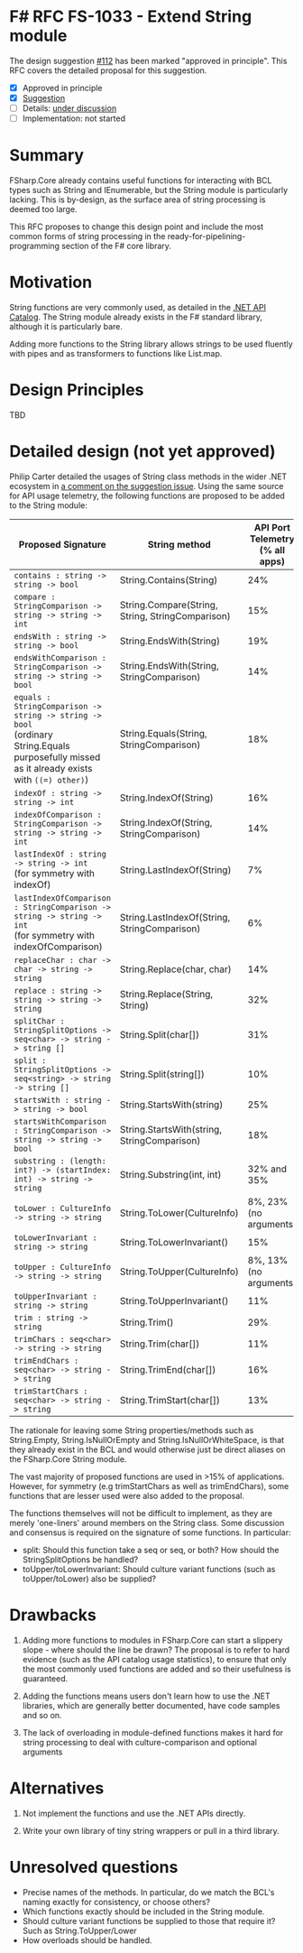 # F# RFC FS-1033 - Extend String module

The design suggestion [#112](https://github.com/fsharp/fslang-suggestions/issues/112) has been marked "approved in principle".
This RFC covers the detailed proposal for this suggestion.

* [x] Approved in principle
* [x] [Suggestion](https://github.com/fsharp/fslang-suggestions/issues/112)
* [ ] Details: [under discussion](https://github.com/fsharp/fslang-design/issues/187)
* [ ] Implementation: not started

# Summary
[summary]: #summary

FSharp.Core already contains useful functions for interacting with BCL types such as String and IEnumerable, but the String module is particularly lacking. This is by-design, as the surface area of string processing is deemed too large.

This RFC proposes to change this design point and include the most common forms of string processing in the ready-for-pipelining-programming section of the F# core library.

# Motivation
[motivation]: #motivation

String functions are very commonly used, as detailed in the [.NET API Catalog](https://apisof.net/catalog/System.String). The String module already exists in the F# standard library, although it is particularly bare.

Adding more functions to the String library allows strings to be used fluently with pipes and as transformers to functions like List.map.

# Design Principles

TBD

# Detailed design (not yet approved)
[design]: #detailed-design

Philip Carter detailed the usages of String class methods in the wider .NET ecosystem in [a comment on the suggestion issue](https://github.com/fsharp/fslang-suggestions/issues/112#issuecomment-260506490). Using the same source for API usage telemetry, the following functions are proposed to be added to the String module:

Proposed Signature | String method | API Port Telemetry (% all apps)
--- | --- | ---
`contains : string -> string -> bool` | String.Contains(String) | 24%
`compare : StringComparison -> string -> string -> int` | String.Compare(String, String, StringComparison) | 15%
`endsWith : string -> string -> bool` | String.EndsWith(String) | 19%
`endsWithComparison : StringComparison -> string -> string -> bool` | String.EndsWith(String, StringComparison) | 14%
`equals : StringComparison -> string -> string -> bool` <br> (ordinary String.Equals purposefully missed as it already exists with `((=) other)`) | String.Equals(String, StringComparison) | 18%
`indexOf : string -> string -> int` | String.IndexOf(String) | 16%
`indexOfComparison : StringComparison -> string -> string -> int` | String.IndexOf(String, StringComparison) | 14%
`lastIndexOf : string -> string -> int` <br> (for symmetry with indexOf) | String.LastIndexOf(String) | 7%
`lastIndexOfComparison : StringComparison -> string -> string -> int` <br> (for symmetry with indexOfComparison) | String.LastIndexOf(String, StringComparison) | 6%
`replaceChar : char -> char -> string -> string` | String.Replace(char, char) | 14%
`replace : string -> string -> string -> string` | String.Replace(String, String) | 32%
`splitChar : StringSplitOptions -> seq<char> -> string -> string []` | String.Split(char[]) | 31%
`split : StringSplitOptions -> seq<string> -> string -> string []` | String.Split(string[]) | 10%
`startsWith : string -> string -> bool` | String.StartsWith(string) | 25%
`startsWithComparison : StringComparison -> string -> string -> bool` | String.StartsWith(string, StringComparison) | 18%
`substring : (length: int?) -> (startIndex: int) -> string -> string` | String.Substring(int, int) | 32% and 35%
`toLower : CultureInfo -> string -> string` | String.ToLower(CultureInfo) | 8%, 23% (no arguments)
`toLowerInvariant : string -> string` | String.ToLowerInvariant() | 15%
`toUpper : CultureInfo -> string -> string` | String.ToUpper(CultureInfo) | 8%, 13% (no arguments)
`toUpperInvariant : string -> string` | String.ToUpperInvariant() | 11%
`trim : string -> string` | String.Trim() | 29%
`trimChars : seq<char> -> string -> string` | String.Trim(char[]) | 11%
`trimEndChars : seq<char> -> string -> string` | String.TrimEnd(char[]) | 16%
`trimStartChars : seq<char> -> string -> string` | String.TrimStart(char[]) | 13%

The rationale for leaving some String properties/methods such as String.Empty, String.IsNullOrEmpty and String.IsNullOrWhiteSpace, is that they already exist in the BCL and would otherwise just be direct aliases on the FSharp.Core String module.

The vast majority of proposed functions are used in >15% of applications. However, for symmetry (e.g trimStartChars as well as trimEndChars), some functions that are lesser used were also added to the proposal.

The functions themselves will not be difficult to implement, as they are merely 'one-liners' around members on the String class. Some discussion and consensus is required on the signature of some functions. In particular:

- split: Should this function take a seq<char> or seq<string>, or both? How should the StringSplitOptions be handled?
- toUpper/toLowerInvariant: Should culture variant functions (such as toUpper/toLower) also be supplied?

# Drawbacks
[drawbacks]: #drawbacks

1. Adding more functions to modules in FSharp.Core can start a slippery slope - where should the line be drawn? The proposal is to refer to hard evidence (such as the API catalog usage statistics), to ensure that only the most commonly used functions are added and so their usefulness is guaranteed.
  
2. Adding the functions means users don't learn how to use the .NET libraries, which are generally better documented, have code samples and so on.
  
3. The lack of overloading in module-defined functions makes it hard for string processing to deal with culture-comparison and optional arguments
  
# Alternatives
[alternatives]: #alternatives

1. Not implement the functions and use the .NET APIs directly.

2. Write your own library of tiny string wrappers or pull in a third library.
  
# Unresolved questions
[unresolved]: #unresolved-questions

- Precise names of the methods. In particular, do we match the BCL's naming exactly for consistency, or choose others?
- Which functions exactly should be included in the String module.
- Should culture variant functions be supplied to those that require it? Such as String.ToUpper/Lower
- How overloads should be handled.

